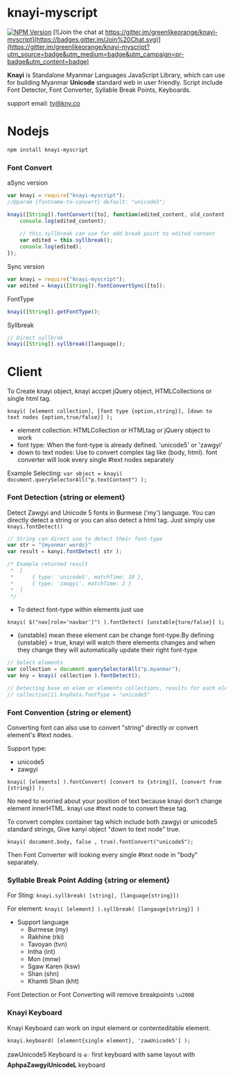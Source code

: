 knayi-myscript
==============

[![NPM Version][npm-image]][npm-url] 
[![Join the chat at https://gitter.im/greenlikeorange/knayi-myscript](https://badges.gitter.im/Join%20Chat.svg)](https://gitter.im/greenlikeorange/knayi-myscript?utm_source=badge&utm_medium=badge&utm_campaign=pr-badge&utm_content=badge)

**Knayi** is Standalone Myanmar Languages JavaScript Library, which can use for building Myanmar **Unicode** standard web in user friendly.
Script include Font Detector, Font Converter, Syllable Break Points, Keyboards.

support email: ty@kny.co

Nodejs
======

```bash
npm install knayi-myscript
```

### Font Convert


aSync version
```js
var knayi = require("knayi-myscript");
//@param {fontname-to-convert} default: "unicode5";

knayi([String]).fontConvert([to], function(edited_content, old_content){
	console.log(edited_content);
	
	// this.syllbreak can use for add break point to edited content
	var edited = this.syllbreak();
	console.log(edited);
});

```

Sync version
```js
var knayi = require("knayi-myscript");
var edited = knayi([String]).fontConvertSync([to]);
```

FontType
```js
knayi([String]).getFontType();

```

Syllbreak
```js
// Direct syllbrak
knayi([String]).syllbreak([language]);
```


Client
======

To Create knayi object, knayi accpet jQuery object, HTMLCollections or single html tag.

```knayi( [element collection], [font type {option,string}], [down to text nodes {option,true/false}] );```

* element collection: HTMLCollection or HTMLtag or jQuery object to work
* font type: When the font-type is already defined. 'unicode5' or 'zawgyi'
* down to text nodes: Use to convert complex tag like (body, html). font converter will look every single #text nodes separately

Example Selecting: ```var object = knayi( document.querySelectorAll("p.textContent") );```

### Font Detection {string or element}

Detect Zawgyi and Unicode 5 fonts in Burmese ('my') language. You can directly detect a string or you can also detect a html tag.
Just simply use ```knayi.fontDetect()```
```js
// String can direct use to detect their font-type
var str = "{myanmar words}"
var result = kanyi.fontDetect( str );

/* Example returned result
 *  [ 
 *      { type: 'unicode5', matchTime: 10 },
 *      { type: 'zawgyi', matchTime: 2 }
 *  ]
 */

```
 * To detect font-type within elements just use

 ```knayi( $("nav[role='navbar']") ).fontDetect( [unstable{ture/false}] );```
 * {unstable} mean these element can be change font-type.By defining {unstable} = true, knayi will watch there elements changes and when they change they will automatically update their right font-type

```js
// Select elements
var collection = document.querySelectorAll("p.myanmar");
var kny = knayi( collection ).fontDetect();

// Detecting base on elem or elements collections, results for each elements are recored as "knyData.fontType" in their element
// collection[1].knyData.fontType = "unicode5"

```

### Font Convention {string or element}
Converting font can also use to convert "string" directly or convert element's #text nodes.

Support type:

 * unicode5
 * zawgyi

``` knayi( [elements] ).fontConvert( [convert to {string}], [convert from {string}] ); ```

No need to worried about your position of text because knayi don't change element innerHTML. knayi use #text node to convert these tag.

To convert complex container tag which include both zawgyi or unicode5 standard strings, Give kanyi object "down to text node" true.

``` knayi( document.body, false , true).fontConvert("unicode5"); ```

Then Font Converter will looking every single #text node in "body" separately.

### Syllable Break Point Adding {string or element}

For Sting: ``` knayi.syllbreak( [string], [language{string}]) ```

For element: ``` knayi( [element] ).syllbreak( [langauge{string}] ) ```

* Support language
	- Burmese (my)
	- Rakhine (rki)
	- Tavoyan (tvn)
	- Intha (int)
	- Mon (mnw)
	- Sgaw Karen (ksw)
	- Shan (shn)
	- Khamti Shan  (kht)

Font Detection or Font Converting will remove breakpoints ```\u200B```


### Knayi Keyboard

Knayi Keyboard can work on input element or contenteditable element.

``` knayi.keyboard( [element{single element}, 'zawUnicode5'] ); ```

zawUnicode5 Keyboard is ```ေ``` first keyboard with same layout with **AphpaZawgyiUnicodeL** keyboard

[npm-image]: https://img.shields.io/npm/v/knayi-myscript.svg
[npm-url]: https://npmjs.org/package/knayi-myscript
